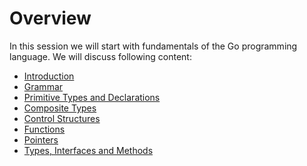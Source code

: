 # Overview

In this session we will start with fundamentals of the Go programming language.
We will discuss following content:

-   [Introduction](./introduction.md)
-   [Grammar](./grammar.md)
-   [Primitive Types and Declarations](./primitive_types_and_declarations.md)
-   [Composite Types](./composite_types.md)
-   [Control Structures](./control_structures.md)
-   [Functions](./functions.md)
-   [Pointers](./pointers.md)
-   [Types, Interfaces and Methods](./types_interfaces_methods.md.md)